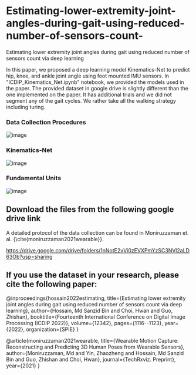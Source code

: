 # Estimating-lower-extremity-joint-angles-during-gait-using-reduced-number-of-sensors-count-
Estimating lower extremity joint angles during gait using reduced number of sensors count via deep learning

In this paper, we proposed a deep learning model Kinematics-Net to predict hip, knee, and ankle joint angle using foot mounted IMU sensors. In "ICDIP_Kinematics_Net.ipynb" notebook, we provided the models used in the paper. The provided dataset in google drive is slightly different than the one implemented on the paper. It has additional trials and we did not segment any of the gait cycles. We rather take all the walking strategy including turing.

### Data Collection Procedures
![image](https://github.com/Sanzid-Priam/Estimating-lower-extremity-joint-angles-during-gait-using-reduced-number-of-sensors-count-/assets/81487150/39802365-3635-4473-a588-87e8ae996c42)

### Kinematics-Net
![image](https://github.com/Sanzid-Priam/Estimating-lower-extremity-joint-angles-during-gait-using-reduced-number-of-sensors-count-/assets/81487150/d472c3bd-6abb-4e48-8e48-c0d29fb48526)


### Fundamental Units
![image](https://github.com/Sanzid-Priam/Estimating-lower-extremity-joint-angles-during-gait-using-reduced-number-of-sensors-count-/assets/81487150/344c79b4-1541-465c-839b-88327d3b615d)


## Download the files from the following google drive link

A detailed protocol of the data collection can be found in Moniruzzaman et. al. {\cite{moniruzzaman2021wearable}}.


https://drive.google.com/drive/folders/1nNotE2vVi0zEVXPmYzSC3NVl2aLD63Ob?usp=sharing

## If you use the dataset in your research, please cite the following paper:


@inproceedings{hossain2022estimating,
  title={Estimating lower extremity joint angles during gait using reduced number of sensors count via deep learning},
  author={Hossain, Md Sanzid Bin and Choi, Hwan and Guo, Zhishan},
  booktitle={Fourteenth International Conference on Digital Image Processing (ICDIP 2022)},
  volume={12342},
  pages={1116--1123},
  year={2022},
  organization={SPIE}
}

@article{moniruzzaman2021wearable,
  title={Wearable Motion Capture: Reconstructing and Predicting 3D Human Poses from Wearable Sensors},
  author={Moniruzzaman, Md and Yin, Zhaozheng and Hossain, Md Sanzid Bin and Guo, Zhishan and Choi, Hwan},
  journal={TechRxviz. Preprint},
  year={2021}
}

